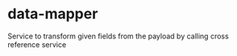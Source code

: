 # data-mapper
 Service to transform given fields from the payload by calling cross reference service
